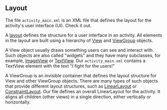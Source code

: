 Layout
------
The file `activity_main.xml` is an
XML file that defines the layout for the activity's user interface (UI). Check it
out.

A [layout](https://developer.android.com/guide/topics/ui/declaring-layout) defines the structure for a user interface in an activity. 
All elements in the layout are built using a hierarchy of [View](https://developer.android.com/reference/android/view/View) 
and [ViewGroup](https://developer.android.com/reference/android/view/ViewGroup) objects.

A View object usually draws something users can see and interact with.
Such objects are also called "widgets" and they have many subclasses, for example,
[ImageView](https://developer.android.com/reference/android/widget/ImageView) or [TextView](https://developer.android.com/reference/android/widget/TextView).
Our `activity_main.xml` contains a TextView element with the text "I fight for the users!"

A ViewGroup is an invisible container that defines the layout structure for View and other 
ViewGroup objects.
There are many types of such objects that provide different layout structures, such as 
[LinearLayout](https://developer.android.com/reference/android/widget/LinearLayout) or 
[ConstraintLayout](https://developer.android.com/reference/androidx/constraintlayout/widget/ConstraintLayout).
Our file defines an overall LinearLayout for the activity. 
It aligns all children (other views) in a single direction, either vertically or horizontally. 
